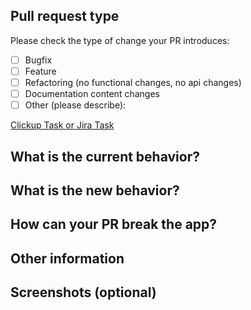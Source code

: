## Pull request type

Please check the type of change your PR introduces:

- [ ] Bugfix
- [ ] Feature
- [ ] Refactoring (no functional changes, no api changes)
- [ ] Documentation content changes
- [ ] Other (please describe):

[Clickup Task or Jira Task](paste-here-clickup-or-jira-task-link)

## What is the current behavior?

## What is the new behavior?

## How can your PR break the app?

## Other information

## Screenshots (optional)
